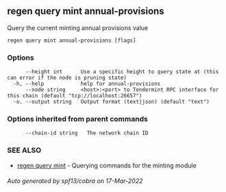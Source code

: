 ## regen query mint annual-provisions

Query the current minting annual provisions value

```
regen query mint annual-provisions [flags]
```

### Options

```
      --height int      Use a specific height to query state at (this can error if the node is pruning state)
  -h, --help            help for annual-provisions
      --node string     <host>:<port> to Tendermint RPC interface for this chain (default "tcp://localhost:26657")
  -o, --output string   Output format (text|json) (default "text")
```

### Options inherited from parent commands

```
      --chain-id string   The network chain ID
```

### SEE ALSO

* [regen query mint](regen_query_mint.md)	 - Querying commands for the minting module

###### Auto generated by spf13/cobra on 17-Mar-2022

